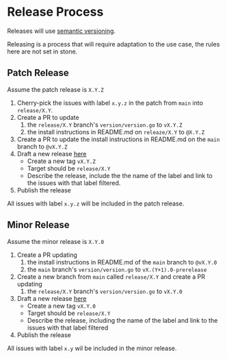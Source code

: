 # Release Process

Releases will use [semantic versioning](https://semver.org/).

Releasing is a process that will require adaptation to the use case, the rules here are not set in stone.

## Patch Release

Assume the patch release is `X.Y.Z`

1. Cherry-pick the issues with label `x.y.z` in the patch from `main` into `release/X.Y`.
2. Create a PR to update
	1. the `release/X.Y` branch's `version/version.go` to `vX.Y.Z`
	2. the install instructions in README.md on `releaze/X.Y` to `@X.Y.Z`
3. Create a PR to update the install instructions in README.md on the `main` branch to `@vX.Y.Z`
4. Draft a new release [here](https://github.com/alpstable/gidari/releases/new)
	- Create a new tag `vX.Y.Z`
	- Target should be `release/X.Y`
	- Describe the release, include the the name of the label and link to the issues with that label filtered.
5. Publish the release

All issues with label `x.y.z` will be included in the patch release.

## Minor Release

Assume the minor release is `X.Y.0`

1. Create a PR updating 
	1. the install instructions in README.md of the `main` branch to `@vX.Y.0`
	2. the `main` branch's `version/version.go` to `vX.(Y+1).0-prerelease`
3. Create a new branch from `main` called `release/X.Y` and create a PR updating 
	1. the `release/X.Y` branch's `version/version.go` to `vX.Y.0`
5. Draft a new release [here](https://github.com/alpstable/gidari/releases/new)
	- Create a new tag `vX.Y.0`
	- Target should be `release/X.Y`
	- Describe the release, including the name of the label and link to the issues with that label filtered
6. Publish the release

All issues with label `x.y` wil be included in the minor release.
